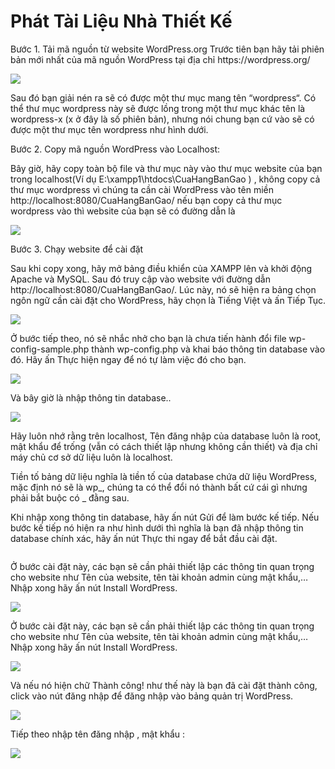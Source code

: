 ﻿<p><H1>Phát Tài Liệu Nhà Thiết Kế</H1></p>
<p>Bước 1. Tải mã nguồn từ website WordPress.org
Trước tiên bạn hãy tải phiên bản mới nhất của mã nguồn WordPress tại địa chỉ https://wordpress.org/
</p>
<p><img src="https://scontent.fdad3-2.fna.fbcdn.net/v/t34.0-12/20067843_787720798065558_370997232_n.png?oh=14938eb4dce91a57e8fcfa82f727ddfd&oe=596C7D38 "></p>
<p>Sau đó bạn giải nén ra sẽ có được một thư mục mang tên “wordpress“. Có thể thư mục wordpress này sẽ được lồng trong một thư mục khác tên là wordpress-x (x ở đây là số phiên bản), nhưng nói chung bạn cứ vào sẽ có được một thư mục tên wordpress như hình dưới.</p>
<p>Bước 2. Copy mã nguồn WordPress vào Localhost:</p>
<p>Bây giờ, hãy copy toàn bộ file và thư mục này vào thư mục website của bạn trong localhost(Ví dụ E:\xampp1\htdocs\CuaHangBanGao )  , không copy cả thư mục wordpress vì chúng ta cần cài WordPress vào tên miền  http://localhost:8080/CuaHangBanGao/ nếu bạn copy cả thư mục wordpress vào thì website của bạn sẽ có đường dẫn là  </p>
<p><img src="https://scontent.fdad3-2.fna.fbcdn.net/v/t34.0-12/20121065_787721991398772_1869084018_n.png?oh=438e474347fbf49cca7a1445047346d3&oe=596CA11F"></p>
<p>Bước 3. Chạy website để cài đặt</p>
<p>Sau khi copy xong, hãy mở bảng điều khiển của XAMPP lên và khởi động Apache và MySQL. Sau đó truy cập vào website với đường dẫn  http://localhost:8080/CuaHangBanGao/.
Lúc này, nó sẽ hiện ra bảng chọn ngôn ngữ cần cài đặt cho WordPress, hãy chọn là Tiếng Việt và ấn Tiếp Tục.
</p>
<p><img src="https://scontent.fdad3-2.fna.fbcdn.net/v/t34.0-12/20068302_787723491398622_742241607_n.png?oh=281416b1b485ac202e096a7ffb947ff6&oe=596C5873"></p>
<p>Ở bước tiếp theo, nó sẽ nhắc nhở cho bạn là chưa tiến hành đổi file wp-config-sample.php thành wp-config.php và khai báo thông tin database vào đó. Hãy ấn  Thực hiện ngay để nó tự làm việc đó cho bạn.</p>
<p><img src="https://scontent.fdad3-2.fna.fbcdn.net/v/t34.0-12/20121016_787724008065237_333463038_n.png?oh=130a10594313cfef26833b38ac6260c7&oe=596C59B6"></p>
<p>Và bây giờ là nhập thông tin database..</p>
<p><img src="https://scontent.fdad3-2.fna.fbcdn.net/v/t34.0-12/20134509_787724904731814_2065028165_n.png?oh=dbdc5231d6ff331c396ee458f33c9be1&oe=596C9012"></p>
<p>Hãy luôn nhớ rằng trên localhost, Tên đăng nhập của database luôn là root, mật khẩu để trống (vẫn có cách thiết lập nhưng không cần thiết) và địa chỉ máy chủ cơ sở dữ liệu luôn là localhost.</p>
<p>Tiền tố bảng dữ liệu nghĩa là tiền tố của database chứa dữ liệu WordPress, mặc định nó sẽ là wp_, chúng ta có thể đổi nó thành bất cứ cái gì nhưng phải bắt buộc có _ đằng sau.</p>
<p>Khi nhập xong thông tin database, hãy ấn nút Gửi để làm bước kế tiếp. Nếu bước kế tiếp nó hiện ra như hình dưới thì nghĩa là bạn đã nhập thông tin database chính xác, hãy ấn nút Thực thi ngay để bắt đầu cài đặt.</p>
<p><img src "https://scontent.fdad3-2.fna.fbcdn.net/v/t34.0-12/20120900_787728068064831_1497355972_n.png?oh=2154ae15978a2aa70a650a63bfcc6d0c&oe=596C42A8"></p>
<p>Ở bước cài đặt này, các bạn sẽ cần phải thiết lập các thông tin quan trọng cho website như Tên của website, tên tài khoản admin cùng mật khẩu,…Nhập xong hãy ấn nút Install WordPress.</p>
<p> <img src ="https://scontent.fdad3-2.fna.fbcdn.net/v/t34.0-12/20121100_787726534731651_851084774_n.png?oh=aa612ac31462a8eef658cc506d95822f&oe=596C18F2"></p>
<p>Ở bước cài đặt này, các bạn sẽ cần phải thiết lập các thông tin quan trọng cho website như Tên của website, tên tài khoản admin cùng mật khẩu,…Nhập xong hãy ấn nút Install WordPress.</p>
<p> <img src="https://scontent.fdad3-2.fna.fbcdn.net/v/t34.0-12/20134697_787729284731376_33122939_n.png?oh=a3231f6fa4a21e1ad2ee062ec878b48c&oe=596C21B9"></p>
<p>Và nếu nó hiện chữ Thành công! như thế này là bạn đã cài đặt thành công, click vào nút đăng nhập để đăng nhập vào bảng quản trị WordPress.</p>
<p><img src ="https://scontent.fdad3-2.fna.fbcdn.net/v/t34.0-12/20067624_787730734731231_1704392644_n.png?oh=412ef6efe6290e9b78edf9e2e8b0672d&oe=596C8CCA"></p>
<p>Tiếp theo nhập tên đăng nhập , mật khẩu :</p>
<p><img src ="https://scontent.fdad3-2.fna.fbcdn.net/v/t34.0-12/20120819_787731031397868_930804096_n.png?oh=4b1654eb0f985b43b54a7cbc8f7a0aaa&oe=596C5EA6"></p>
